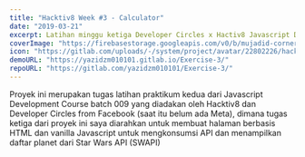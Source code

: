```yaml
---
title: "Hacktiv8 Week #3 - Calculator"
date: "2019-03-21"
excerpt: Latihan minggu ketiga Developer Circles x Hactiv8 Javascript Development Course
coverImage: "https://firebasestorage.googleapis.com/v0/b/mujadid-corner.appspot.com/o/project_images%2FScreenshot_20231103_175532.png?alt=media"
icon: "https://gitlab.com/uploads/-/system/project/avatar/22802226/hacktiv8.jpg?width=64"
demoURL: "https://yazidzm010101.gitlab.io/Exercise-3/"
repoURL: "https://gitlab.com/yazidzm010101/Exercise-3/"
---
```


Proyek ini merupakan tugas latihan praktikum kedua dari Javascript Development Course batch 009 yang diadakan oleh Hacktiv8 dan Developer Circles from Facebook (saat itu belum ada Meta), dimana tugas ketiga dari proyek ini saya diarahkan untuk membuat halaman berbasis HTML dan vanilla Javascript untuk mengkonsumsi API dan menampilkan daftar planet dari Star Wars API (SWAPI)
